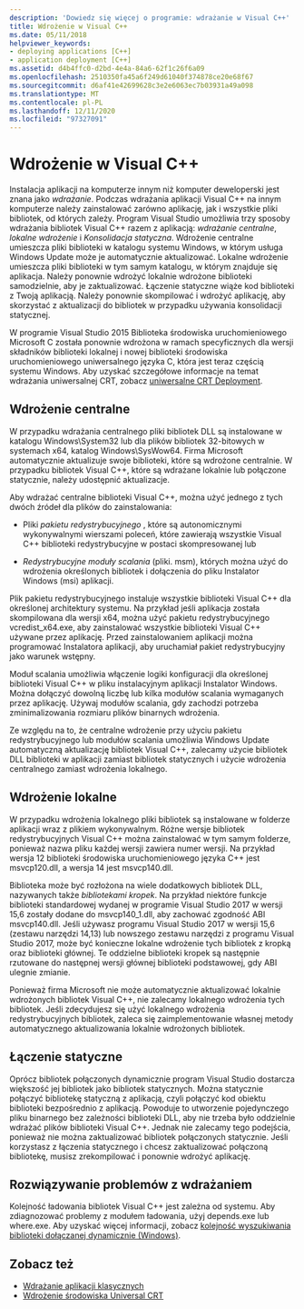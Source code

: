 ```yaml
---
description: 'Dowiedz się więcej o programie: wdrażanie w Visual C++'
title: Wdrożenie w Visual C++
ms.date: 05/11/2018
helpviewer_keywords:
- deploying applications [C++]
- application deployment [C++]
ms.assetid: d4b4ffc0-d2bd-4e4a-84a6-62f1c26f6a09
ms.openlocfilehash: 2510350fa45a6f249d61040f374878ce20e68f67
ms.sourcegitcommit: d6af41e42699628c3e2e6063ec7b03931a49a098
ms.translationtype: MT
ms.contentlocale: pl-PL
ms.lasthandoff: 12/11/2020
ms.locfileid: "97327091"
---
```

# <a name="deployment-in-visual-c"></a>Wdrożenie w Visual C++

Instalacja aplikacji na komputerze innym niż komputer deweloperski jest znana jako *wdrażanie*. Podczas wdrażania aplikacji Visual C++ na innym komputerze należy zainstalować zarówno aplikację, jak i wszystkie pliki bibliotek, od których zależy. Program Visual Studio umożliwia trzy sposoby wdrażania bibliotek Visual C++ razem z aplikacją: *wdrażanie centralne*, *lokalne wdrożenie* i *Konsolidacja statyczna*. Wdrożenie centralne umieszcza pliki biblioteki w katalogu systemu Windows, w którym usługa Windows Update może je automatycznie aktualizować. Lokalne wdrożenie umieszcza pliki biblioteki w tym samym katalogu, w którym znajduje się aplikacja. Należy ponownie wdrożyć lokalnie wdrożone biblioteki samodzielnie, aby je zaktualizować. Łączenie statyczne wiąże kod biblioteki z Twoją aplikacją. Należy ponownie skompilować i wdrożyć aplikację, aby skorzystać z aktualizacji do bibliotek w przypadku używania konsolidacji statycznej.

W programie Visual Studio 2015 Biblioteka środowiska uruchomieniowego Microsoft C została ponownie wdrożona w ramach specyficznych dla wersji składników biblioteki lokalnej i nowej biblioteki środowiska uruchomieniowego uniwersalnego języka C, która jest teraz częścią systemu Windows. Aby uzyskać szczegółowe informacje na temat wdrażania uniwersalnej CRT, zobacz [uniwersalne CRT Deployment](universal-crt-deployment.md).

## <a name="central-deployment"></a>Wdrożenie centralne

W przypadku wdrażania centralnego pliki bibliotek DLL są instalowane w katalogu Windows\System32 lub dla plików bibliotek 32-bitowych w systemach x64, katalog Windows\SysWow64. Firma Microsoft automatycznie aktualizuje swoje biblioteki, które są wdrożone centralnie. W przypadku bibliotek Visual C++, które są wdrażane lokalnie lub połączone statycznie, należy udostępnić aktualizacje.

Aby wdrażać centralne biblioteki Visual C++, można użyć jednego z tych dwóch źródeł dla plików do zainstalowania:

- Pliki *pakietu redystrybucyjnego* , które są autonomicznymi wykonywalnymi wierszami poleceń, które zawierają wszystkie Visual C++ biblioteki redystrybucyjne w postaci skompresowanej lub

- *Redystrybucyjne moduły scalania* (pliki. msm), których można użyć do wdrożenia określonych bibliotek i dołączenia do pliku Instalator Windows (msi) aplikacji.

Plik pakietu redystrybucyjnego instaluje wszystkie biblioteki Visual C++ dla określonej architektury systemu. Na przykład jeśli aplikacja została skompilowana dla wersji x64, można użyć pakietu redystrybucyjnego vcredist_x64.exe, aby zainstalować wszystkie biblioteki Visual C++ używane przez aplikację. Przed zainstalowaniem aplikacji można programować Instalatora aplikacji, aby uruchamiał pakiet redystrybucyjny jako warunek wstępny.

Moduł scalania umożliwia włączenie logiki konfiguracji dla określonej biblioteki Visual C++ w pliku instalacyjnym aplikacji Instalator Windows. Można dołączyć dowolną liczbę lub kilka modułów scalania wymaganych przez aplikację. Używaj modułów scalania, gdy zachodzi potrzeba zminimalizowania rozmiaru plików binarnych wdrożenia.

Ze względu na to, że centralne wdrożenie przy użyciu pakietu redystrybucyjnego lub modułów scalania umożliwia Windows Update automatyczną aktualizację bibliotek Visual C++, zalecamy użycie bibliotek DLL biblioteki w aplikacji zamiast bibliotek statycznych i użycie wdrożenia centralnego zamiast wdrożenia lokalnego.

## <a name="local-deployment"></a>Wdrożenie lokalne

W przypadku wdrożenia lokalnego pliki bibliotek są instalowane w folderze aplikacji wraz z plikiem wykonywalnym. Różne wersje bibliotek redystrybucyjnych Visual C++ można zainstalować w tym samym folderze, ponieważ nazwa pliku każdej wersji zawiera numer wersji. Na przykład wersja 12 biblioteki środowiska uruchomieniowego języka C++ jest msvcp120.dll, a wersja 14 jest msvcp140.dll.

Biblioteka może być rozłożona na wiele dodatkowych bibliotek DLL, nazywanych także *bibliotekami kropek*. Na przykład niektóre funkcje biblioteki standardowej wydanej w programie Visual Studio 2017 w wersji 15,6 zostały dodane do msvcp140_1.dll, aby zachować zgodność ABI msvcp140.dll. Jeśli używasz programu Visual Studio 2017 w wersji 15,6 (zestawu narzędzi 14,13) lub nowszego zestawu narzędzi z programu Visual Studio 2017, może być konieczne lokalne wdrożenie tych bibliotek z kropką oraz biblioteki głównej. Te oddzielne biblioteki kropek są następnie rzutowane do następnej wersji głównej biblioteki podstawowej, gdy ABI ulegnie zmianie.

Ponieważ firma Microsoft nie może automatycznie aktualizować lokalnie wdrożonych bibliotek Visual C++, nie zalecamy lokalnego wdrożenia tych bibliotek. Jeśli zdecydujesz się użyć lokalnego wdrożenia redystrybucyjnych bibliotek, zaleca się zaimplementowanie własnej metody automatycznego aktualizowania lokalnie wdrożonych bibliotek.

## <a name="static-linking"></a>Łączenie statyczne

Oprócz bibliotek połączonych dynamicznie program Visual Studio dostarcza większość jej bibliotek jako bibliotek statycznych. Można statycznie połączyć bibliotekę statyczną z aplikacją, czyli połączyć kod obiektu biblioteki bezpośrednio z aplikacją. Powoduje to utworzenie pojedynczego pliku binarnego bez zależności biblioteki DLL, aby nie trzeba było oddzielnie wdrażać plików biblioteki Visual C++. Jednak nie zalecamy tego podejścia, ponieważ nie można zaktualizować bibliotek połączonych statycznie. Jeśli korzystasz z łączenia statycznego i chcesz zaktualizować połączoną bibliotekę, musisz zrekompilować i ponownie wdrożyć aplikację.

## <a name="troubleshooting-deployment-issues"></a>Rozwiązywanie problemów z wdrażaniem

Kolejność ładowania bibliotek Visual C++ jest zależna od systemu. Aby zdiagnozować problemy z modułem ładowania, użyj depends.exe lub where.exe. Aby uzyskać więcej informacji, zobacz [kolejność wyszukiwania biblioteki dołączanej dynamicznie (Windows)](/windows/win32/Dlls/dynamic-link-library-search-order).

## <a name="see-also"></a>Zobacz też

- [Wdrażanie aplikacji klasycznych](deploying-native-desktop-applications-visual-cpp.md)
- [Wdrożenie środowiska Universal CRT](universal-crt-deployment.md)
